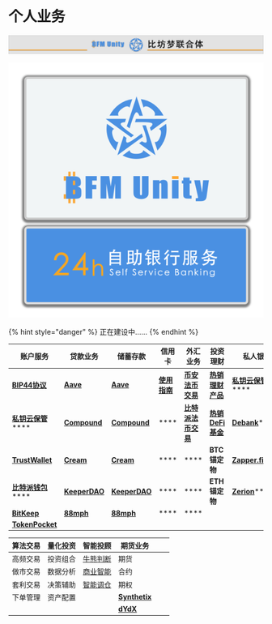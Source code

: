 # 个人业务

![](../../.gitbook/assets/银行牌匾.png)

![](../../.gitbook/assets/银行灯箱.png)

{% hint style="danger" %}
正在建设中……
{% endhint %}

| **账户服务**                                                                                              | **贷款业务**                                             | **储蓄存款**                                             | **信用卡**                                                                               | **外汇业务**                                                                                                  | **投资理财**                                                                                                 | **私人银行**                                                                                                                 | **金融市场**                                                                                                |
| ----------------------------------------------------------------------------------------------------- | ---------------------------------------------------- | ---------------------------------------------------- | ------------------------------------------------------------------------------------- | --------------------------------------------------------------------------------------------------------- | -------------------------------------------------------------------------------------------------------- | ------------------------------------------------------------------------------------------------------------------------ | ------------------------------------------------------------------------------------------------------- |
| ****[**BIP44协议**](https://learnblockchain.cn/2018/09/28/hdwallet/)****                                | ****[**Aave**](https://app.aave.com)****             | ****[**Aave**](https://app.aave.com)****             | ****[**使用指南**](https://www.bfm-unity.com/bfm-trad.-bi-fang-meng-jin-dian/zhe-die)**** | ****[**币安法币交易**](https://www.bfm-unity.com/qian-xian/command-room-discovery#chuan-tong-qu-kuai-lian)****  | ****[**热销理财产品**](https://www.bfm-unity.com/qian-xian/command-room-discovery/command-room-eth#defi)****   | [**私钥云保管**](https://www.bfm-unity.com/bfm-da-bi-fang-meng-shu-chan/management-cockpit-operation/si-yao-yun-bao-guan)**** | ****[**市场**](https://www.bfm-unity.com/qian-xian/management-cockpit-operation/ling-hang-duo-lei-da)**** |
| [**私钥云保管**](https://www.bfm-unity.com/qian-xian/management-cockpit-operation/si-yao-yun-bao-guan)**** | ****[**Compound**](https://app.compound.finance)**** | ****[**Compound**](https://app.compound.finance)**** | ****                                                                                  | ****[**比特派法币交易**](https://www.bfm-unity.com/qian-xian/command-room-discovery#chuan-tong-qu-kuai-lian)**** | ****[**热销DeFi基金**](https://www.bfm-unity.com/qian-xian/command-room-discovery/command-room-eth#defi)**** | [**Debank**](https://debank.com/swap)****                                                                                | ****[**币优**](https://www.biyou.tech)****                                                                |
| ****[**TrustWallet**](https://trustwallet.com)****                                                    | ****[**Cream**](https://app.cream.finance)****       | ****[**Cream**](https://app.cream.finance)****       | ****                                                                                  | ****                                                                                                      | **BTC锚定物**                                                                                               | [**Zapper.fi**](https://zapper.fi)****                                                                                   | ****[**派网**](https://www.pionex.cc/zh-CN/sign/ref/NxwM4W0S)****                                         |
| [**比特派钱包**](https://bitpie.com)****                                                                   | ****[**KeeperDAO**](https://app.keeperdao.com)****   | ****[**KeeperDAO**](https://app.keeperdao.com)****   | ****                                                                                  | ****                                                                                                      | **ETH锚定物**                                                                                               | [**Zerion**](https://app.zerion.io/exchange)****                                                                         | ****                                                                                                    |
| ****[**BitKeep**](https://bitkeep.org)****                                                            | ****[**88mph**](https://88mph.app)****               | ****[**88mph**](https://88mph.app)****               | ****                                                                                  | ****                                                                                                      |                                                                                                          |                                                                                                                          |                                                                                                         |
| ****[**TokenPocket**](https://www.tokenpocket.pro)****                                                |                                                      |                                                      |                                                                                       |                                                                                                           |                                                                                                          |                                                                                                                          |                                                                                                         |

| 算法交易 | 量化投资 | 智能投顾                                                                                                              | 期货业务                                  |   |   |
| ---- | ---- | ----------------------------------------------------------------------------------------------------------------- | ------------------------------------- | - | - |
| 高频交易 | 投资组合 | [牛熊判断](https://www.bfm-unity.com/qian-xian/management-cockpit-operation/ling-hang-duo-lei-da)                     | 期货                                    |   |   |
| 做市交易 | 数据分析 | [商业智能](https://www.bfm-unity.com/qian-xian/research-institute-development/xiao-bai-xue-cheng/power-bi-jiao-cheng) | 合约                                    |   |   |
| 套利交易 | 决策辅助 | [智能调仓](https://www.bfm-unity.com/qian-xian/management-cockpit-operation/ling-hang-duo-lei-da)                     | 期权                                    |   |   |
| 下单管理 | 资产配置 |                                                                                                                   | [**Synthetix**](https://synthetix.io) |   |   |
|      |      |                                                                                                                   | [**dYdX**](https://dydx.exchange)     |   |   |
